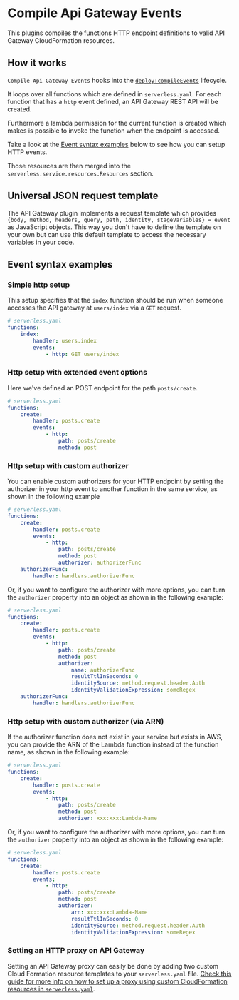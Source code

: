 # Compile Api Gateway Events

This plugins compiles the functions HTTP endpoint definitions to valid API Gateway CloudFormation resources.

## How it works

`Compile Api Gateway Events` hooks into the [`deploy:compileEvents`](/lib/plugins/deploy) lifecycle.

It loops over all functions which are defined in `serverless.yaml`. For each function that has a `http` event
defined, an API Gateway REST API will be created.

Furthermore a lambda permission for the current function is created which makes is possible to invoke the function when
the endpoint is accessed.

Take a look at the [Event syntax examples](#event-syntax-examples) below to see how you can setup HTTP events.

Those resources are then merged into the `serverless.service.resources.Resources` section.

## Universal JSON request template

The API Gateway plugin implements a request template which provides `{body, method, headers, query, path, identity,
stageVariables} = event` as JavaScript objects. This way you don't have to define the template on your own but can use
this default template to access the necessary variables in your code.

## Event syntax examples

### Simple http setup

This setup specifies that the `index` function should be run when someone accesses the API gateway at `users/index` via
a `GET` request.

```yaml
# serverless.yaml
functions:
    index:
        handler: users.index
        events:
            - http: GET users/index
```

### Http setup with extended event options

Here we've defined an POST endpoint for the path `posts/create`.

```yaml
# serverless.yaml
functions:
    create:
        handler: posts.create
        events:
            - http:
                path: posts/create
                method: post
```

### Http setup with custom authorizer
You can enable custom authorizers for your HTTP endpoint by setting the authorizer in your http event to another function in the same service, as shown in the following example

```yml
# serverless.yaml
functions:
    create:
        handler: posts.create
        events:
            - http:
                path: posts/create
                method: post
                authorizer: authorizerFunc
    authorizerFunc:
        handler: handlers.authorizerFunc
```
Or, if you want to configure the authorizer with more options, you can turn the `authorizer` property into an object as shown in the following example:

```yml
# serverless.yaml
functions:
    create:
        handler: posts.create
        events:
            - http:
                path: posts/create
                method: post
                authorizer:
                    name: authorizerFunc
                    resultTtlInSeconds: 0
                    identitySource: method.request.header.Auth
                    identityValidationExpression: someRegex
    authorizerFunc:
        handler: handlers.authorizerFunc
```

### Http setup with custom authorizer (via ARN)
If the authorizer function does not exist in your service but exists in AWS, you can provide the ARN of the Lambda function instead of the function name, as shown in the following example:

```yml
# serverless.yaml
functions:
    create:
        handler: posts.create
        events:
            - http:
                path: posts/create
                method: post
                authorizer: xxx:xxx:Lambda-Name
```
Or, if you want to configure the authorizer with more options, you can turn the `authorizer` property into an object as shown in the following example:
```yml
# serverless.yaml
functions:
    create:
        handler: posts.create
        events:
            - http:
                path: posts/create
                method: post
                authorizer:
                    arn: xxx:xxx:Lambda-Name
                    resultTtlInSeconds: 0
                    identitySource: method.request.header.Auth
                    identityValidationExpression: someRegex
```

### Setting an HTTP proxy on API Gateway
Setting an API Gateway proxy can easily be done by adding two custom Cloud Formation resource templates to your `serverless.yaml` file. [Check this guide for more info on how to set up a proxy using custom CloudFormation resources in `serverless.yaml`](https://github.com/serverless/serverless/blob/v1.0/docs/guide/custom-provider-resources.md).